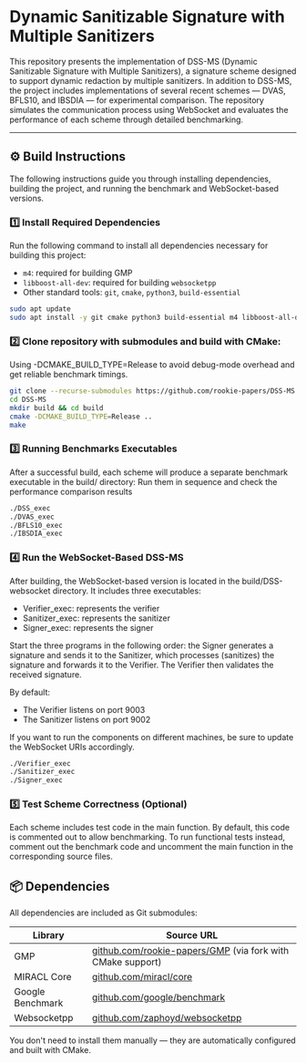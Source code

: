 # Dynamic Sanitizable Signature with Multiple Sanitizers
This repository presents the implementation of DSS-MS (Dynamic Sanitizable Signature with Multiple Sanitizers), 
a signature scheme designed to support dynamic redaction by multiple sanitizers. 
In addition to DSS-MS, the project includes implementations of several recent schemes
— DVAS, BFLS10, and IBSDIA — for experimental comparison. 
The repository simulates the communication process using WebSocket and evaluates the 
performance of each scheme through detailed benchmarking.

---

## ⚙️ Build Instructions

The following instructions guide you through installing dependencies, building the project, and running the benchmark and WebSocket-based versions.

### 1️⃣ Install Required Dependencies

Run the following command to install all dependencies necessary for building this project:

- `m4`: required for building GMP
- `libboost-all-dev`: required for building `websocketpp`
- Other standard tools: `git`, `cmake`, `python3`, `build-essential`

```bash
sudo apt update
sudo apt install -y git cmake python3 build-essential m4 libboost-all-dev
```

### 2️⃣ Clone repository with submodules and build with CMake:

Using -DCMAKE_BUILD_TYPE=Release to avoid debug-mode overhead and get reliable benchmark timings.

```bash
git clone --recurse-submodules https://github.com/rookie-papers/DSS-MS.git
cd DSS-MS
mkdir build && cd build
cmake -DCMAKE_BUILD_TYPE=Release ..
make 
```

### 3️⃣ Running Benchmarks Executables
After a successful build, each scheme will produce a separate benchmark executable in the build/ directory:
Run them in sequence and check the performance comparison results

```bash
./DSS_exec
./DVAS_exec
./BFLS10_exec
./IBSDIA_exec
```

### 4️⃣ Run the WebSocket-Based DSS-MS

After building, the WebSocket-based version is located in the build/DSS-websocket directory. It includes three executables:

- Verifier_exec: represents the verifier
- Sanitizer_exec: represents the sanitizer
- Signer_exec: represents the signer

Start the three programs in the following order: the Signer generates a signature and sends it to the Sanitizer, which processes (sanitizes) the signature and forwards it to the Verifier. The Verifier then validates the received signature.

By default:
- The Verifier listens on port 9003
- The Sanitizer listens on port 9002

If you want to run the components on different machines, be sure to update the WebSocket URIs accordingly.
```bash
./Verifier_exec
./Sanitizer_exec
./Signer_exec
```

### 5️⃣ Test Scheme Correctness (Optional)
Each scheme includes test code in the main function. By default, this code is commented out to allow benchmarking.
To run functional tests instead, comment out the benchmark code and uncomment the main function in the corresponding source files.


## 📦 Dependencies

All dependencies are included as Git submodules:

| Library          | Source URL                                                                       |
|------------------|----------------------------------------------------------------------------------|
| GMP              | [github.com/rookie-papers/GMP](https://github.com/rookie-papers/GMP) (via fork with CMake support) |
| MIRACL Core      | [github.com/miracl/core](https://github.com/miracl/core)                         |
| Google Benchmark | [github.com/google/benchmark](https://github.com/google/benchmark)               |
| Websocketpp      | [github.com/zaphoyd/websocketpp](https://github.com/zaphoyd/websocketpp)               |
You don't need to install them manually — they are automatically configured and built with CMake.
